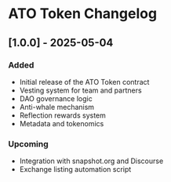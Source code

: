 # ATO Token Changelog

## [1.0.0] - 2025-05-04
### Added
- Initial release of the ATO Token contract
- Vesting system for team and partners
- DAO governance logic
- Anti-whale mechanism
- Reflection rewards system
- Metadata and tokenomics

### Upcoming
- Integration with snapshot.org and Discourse
- Exchange listing automation script